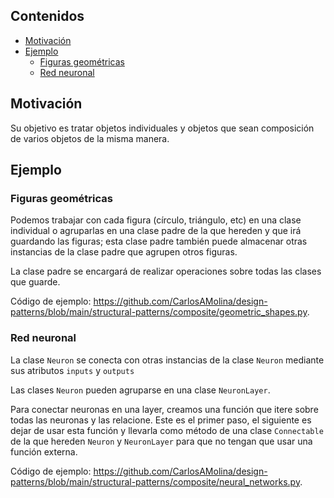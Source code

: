 ## Contenidos
- [Motivación](#motivación)
- [Ejemplo](#ejemplo)
  - [Figuras geométricas](#figuras-geométricas)
  - [Red neuronal](#red-neuronal)

## Motivación

Su objetivo es tratar objetos individuales y objetos que sean composición de varios objetos de la misma manera.

## Ejemplo

### Figuras geométricas

Podemos trabajar con cada figura (círculo, triángulo, etc) en una clase individual o agruparlas en una clase padre de la que hereden y que irá guardando las figuras; esta clase padre también puede almacenar otras instancias de la clase padre que agrupen otros figuras.

La clase padre se encargará de realizar operaciones sobre todas las clases que guarde.

Código de ejemplo: <https://github.com/CarlosAMolina/design-patterns/blob/main/structural-patterns/composite/geometric_shapes.py>.

### Red neuronal

La clase `Neuron` se conecta con otras instancias de la clase `Neuron` mediante sus atributos `inputs` y `outputs`

Las clases `Neuron` pueden agruparse en una clase `NeuronLayer`.

Para conectar neuronas en una layer, creamos una función que itere sobre todas las neuronas y las relacione. Este es el primer paso, el siguiente es dejar de usar esta función y llevarla como método de una clase `Connectable` de la que hereden `Neuron` y `NeuronLayer` para que no tengan que usar una función externa.

Código de ejemplo: <https://github.com/CarlosAMolina/design-patterns/blob/main/structural-patterns/composite/neural_networks.py>.
